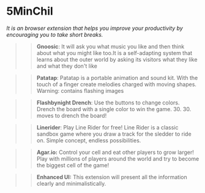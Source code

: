 # 5MinChil
<i>It is an browser extension that helps you improve your productivity by encouraging you to take short breaks.</i>

>> <b>Gnoosic</b>:
It will ask you what music you like and then think about what you might like too.It is a self-adapting system that learns about the outer world by asking its visitors what they like and what they don't like

>> <b>Patatap</b>:
Patatap is a portable animation and sound kit. With the touch of a finger create melodies charged with moving shapes. Warning: contains flashing images

>> <b>Flashbynight Drench</b>:
Use the buttons to change colors. Drench the board with a single color to win the game. 30. 30. moves to drench the board!

>> <b>Linerider</b>:
Play Line Rider for free! Line Rider is a classic sandbox game where you draw a track for the sledder to ride on. Simple concept, endless possibilities.

>> <b>Agar.io:</b>
 Control your cell and eat other players to grow larger! Play with millions of players around the world and try to become the biggest cell of the game!

>><b> Enhanced UI:</b>
This extension will present all the information clearly and minimalistically.
